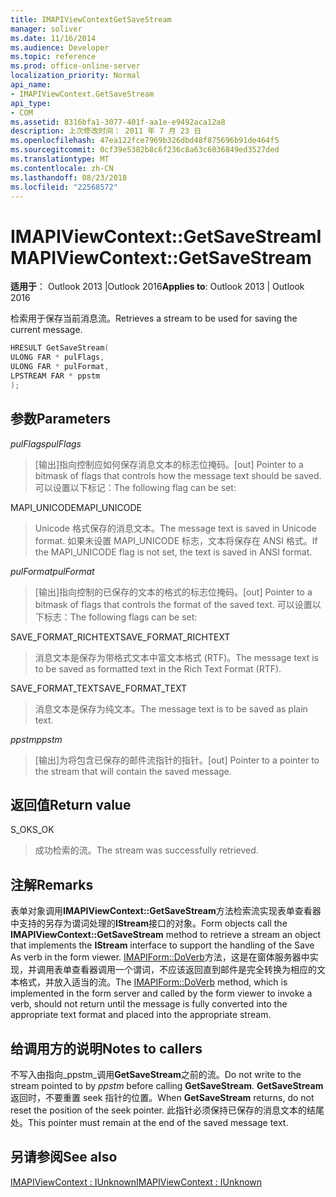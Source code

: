 ```yaml
---
title: IMAPIViewContextGetSaveStream
manager: soliver
ms.date: 11/16/2014
ms.audience: Developer
ms.topic: reference
ms.prod: office-online-server
localization_priority: Normal
api_name:
- IMAPIViewContext.GetSaveStream
api_type:
- COM
ms.assetid: 8316bfa1-3077-401f-aa1e-e9492aca12a8
description: 上次修改时间： 2011 年 7 月 23 日
ms.openlocfilehash: 47ea122fce7969b326dbd48f875696b91de464f5
ms.sourcegitcommit: 0cf39e5382b8c6f236c8a63c6036849ed3527ded
ms.translationtype: MT
ms.contentlocale: zh-CN
ms.lasthandoff: 08/23/2018
ms.locfileid: "22568572"
---
```

# <a name="imapiviewcontextgetsavestream"></a><span data-ttu-id="9add4-103">IMAPIViewContext::GetSaveStream</span><span class="sxs-lookup"><span data-stu-id="9add4-103">IMAPIViewContext::GetSaveStream</span></span>

  
  
<span data-ttu-id="9add4-104">**适用于**： Outlook 2013 |Outlook 2016</span><span class="sxs-lookup"><span data-stu-id="9add4-104">**Applies to**: Outlook 2013 | Outlook 2016</span></span> 
  
<span data-ttu-id="9add4-105">检索用于保存当前消息流。</span><span class="sxs-lookup"><span data-stu-id="9add4-105">Retrieves a stream to be used for saving the current message.</span></span>
  
```cpp
HRESULT GetSaveStream(
ULONG FAR * pulFlags,
ULONG FAR * pulFormat,
LPSTREAM FAR * ppstm
);
```

## <a name="parameters"></a><span data-ttu-id="9add4-106">参数</span><span class="sxs-lookup"><span data-stu-id="9add4-106">Parameters</span></span>

 <span data-ttu-id="9add4-107">_pulFlags_</span><span class="sxs-lookup"><span data-stu-id="9add4-107">_pulFlags_</span></span>
  
> <span data-ttu-id="9add4-108">[输出]指向控制应如何保存消息文本的标志位掩码。</span><span class="sxs-lookup"><span data-stu-id="9add4-108">[out] Pointer to a bitmask of flags that controls how the message text should be saved.</span></span> <span data-ttu-id="9add4-109">可以设置以下标记：</span><span class="sxs-lookup"><span data-stu-id="9add4-109">The following flag can be set:</span></span>
    
<span data-ttu-id="9add4-110">MAPI_UNICODE</span><span class="sxs-lookup"><span data-stu-id="9add4-110">MAPI_UNICODE</span></span> 
  
> <span data-ttu-id="9add4-111">Unicode 格式保存的消息文本。</span><span class="sxs-lookup"><span data-stu-id="9add4-111">The message text is saved in Unicode format.</span></span> <span data-ttu-id="9add4-112">如果未设置 MAPI_UNICODE 标志，文本将保存在 ANSI 格式。</span><span class="sxs-lookup"><span data-stu-id="9add4-112">If the MAPI_UNICODE flag is not set, the text is saved in ANSI format.</span></span>
    
 <span data-ttu-id="9add4-113">_pulFormat_</span><span class="sxs-lookup"><span data-stu-id="9add4-113">_pulFormat_</span></span>
  
> <span data-ttu-id="9add4-114">[输出]指向控制的已保存的文本的格式的标志位掩码。</span><span class="sxs-lookup"><span data-stu-id="9add4-114">[out] Pointer to a bitmask of flags that controls the format of the saved text.</span></span> <span data-ttu-id="9add4-115">可以设置以下标志：</span><span class="sxs-lookup"><span data-stu-id="9add4-115">The following flags can be set:</span></span>
    
<span data-ttu-id="9add4-116">SAVE_FORMAT_RICHTEXT</span><span class="sxs-lookup"><span data-stu-id="9add4-116">SAVE_FORMAT_RICHTEXT</span></span> 
  
> <span data-ttu-id="9add4-117">消息文本是保存为带格式文本中富文本格式 (RTF)。</span><span class="sxs-lookup"><span data-stu-id="9add4-117">The message text is to be saved as formatted text in the Rich Text Format (RTF).</span></span> 
    
<span data-ttu-id="9add4-118">SAVE_FORMAT_TEXT</span><span class="sxs-lookup"><span data-stu-id="9add4-118">SAVE_FORMAT_TEXT</span></span> 
  
> <span data-ttu-id="9add4-119">消息文本是保存为纯文本。</span><span class="sxs-lookup"><span data-stu-id="9add4-119">The message text is to be saved as plain text.</span></span> 
    
 <span data-ttu-id="9add4-120">_ppstm_</span><span class="sxs-lookup"><span data-stu-id="9add4-120">_ppstm_</span></span>
  
> <span data-ttu-id="9add4-121">[输出]为将包含已保存的邮件流指针的指针。</span><span class="sxs-lookup"><span data-stu-id="9add4-121">[out] Pointer to a pointer to the stream that will contain the saved message.</span></span>
    
## <a name="return-value"></a><span data-ttu-id="9add4-122">返回值</span><span class="sxs-lookup"><span data-stu-id="9add4-122">Return value</span></span>

<span data-ttu-id="9add4-123">S_OK</span><span class="sxs-lookup"><span data-stu-id="9add4-123">S_OK</span></span> 
  
> <span data-ttu-id="9add4-124">成功检索的流。</span><span class="sxs-lookup"><span data-stu-id="9add4-124">The stream was successfully retrieved.</span></span>
    
## <a name="remarks"></a><span data-ttu-id="9add4-125">注解</span><span class="sxs-lookup"><span data-stu-id="9add4-125">Remarks</span></span>

<span data-ttu-id="9add4-126">表单对象调用**IMAPIViewContext::GetSaveStream**方法检索流实现表单查看器中支持的另存为谓词处理的**IStream**接口的对象。</span><span class="sxs-lookup"><span data-stu-id="9add4-126">Form objects call the **IMAPIViewContext::GetSaveStream** method to retrieve a stream an object that implements the **IStream** interface to support the handling of the Save As verb in the form viewer.</span></span> <span data-ttu-id="9add4-127">[IMAPIForm::DoVerb](imapiform-doverb.md)方法，这是在窗体服务器中实现，并调用表单查看器调用一个谓词，不应该返回直到邮件是完全转换为相应的文本格式，并放入适当的流。</span><span class="sxs-lookup"><span data-stu-id="9add4-127">The [IMAPIForm::DoVerb](imapiform-doverb.md) method, which is implemented in the form server and called by the form viewer to invoke a verb, should not return until the message is fully converted into the appropriate text format and placed into the appropriate stream.</span></span> 
  
## <a name="notes-to-callers"></a><span data-ttu-id="9add4-128">给调用方的说明</span><span class="sxs-lookup"><span data-stu-id="9add4-128">Notes to callers</span></span>

<span data-ttu-id="9add4-129">不写入由指向_ppstm_调用**GetSaveStream**之前的流。</span><span class="sxs-lookup"><span data-stu-id="9add4-129">Do not write to the stream pointed to by  _ppstm_ before calling **GetSaveStream**.</span></span> <span data-ttu-id="9add4-130">**GetSaveStream**返回时，不要重置 seek 指针的位置。</span><span class="sxs-lookup"><span data-stu-id="9add4-130">When **GetSaveStream** returns, do not reset the position of the seek pointer.</span></span> <span data-ttu-id="9add4-131">此指针必须保持已保存的消息文本的结尾处。</span><span class="sxs-lookup"><span data-stu-id="9add4-131">This pointer must remain at the end of the saved message text.</span></span> 
  
## <a name="see-also"></a><span data-ttu-id="9add4-132">另请参阅</span><span class="sxs-lookup"><span data-stu-id="9add4-132">See also</span></span>



[<span data-ttu-id="9add4-133">IMAPIViewContext : IUnknown</span><span class="sxs-lookup"><span data-stu-id="9add4-133">IMAPIViewContext : IUnknown</span></span>](imapiviewcontextiunknown.md)

